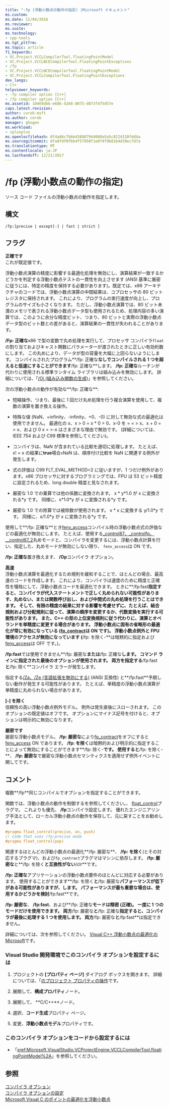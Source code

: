 ```yaml
---
title: "-fp (浮動小数点の動作の指定) |Microsoft ドキュメント"
ms.custom: 
ms.date: 11/04/2016
ms.reviewer: 
ms.suite: 
ms.technology:
- cpp-tools
ms.tgt_pltfrm: 
ms.topic: article
f1_keywords:
- VC.Project.VCCLCompilerTool.floatingPointModel
- VC.Project.VCCLWCECompilerTool.FloatingPointExceptions
- /fp
- VC.Project.VCCLWCECompilerTool.floatingPointModel
- VC.Project.VCCLCompilerTool.FloatingPointExceptions
dev_langs:
- C++
helpviewer_keywords:
- -fp compiler option [C++]
- /fp compiler option [C++]
ms.assetid: 10469d6b-e68b-4268-8075-d073f4f5d57e
caps.latest.revision: 
author: corob-msft
ms.author: corob
manager: ghogen
ms.workload:
- cplusplus
ms.openlocfilehash: 0f4a86c7bbbd38887944080a5a5c8124310fdd4a
ms.sourcegitcommit: 8fa8fdf0fbb4f57950f1e8f4f9b81b4d39ec7d7a
ms.translationtype: MT
ms.contentlocale: ja-JP
ms.lasthandoff: 12/21/2017
---
```

# <a name="fp-specify-floating-point-behavior"></a>/fp (浮動小数点の動作の指定)
ソース コード ファイルの浮動小数点の動作を指定します。  
  
## <a name="syntax"></a>構文  
  
```  
/fp:[precise | except[-] | fast | strict ]  
```  
  
## <a name="flags"></a>フラグ  
 **正確です**  
 これが既定値です。  
  
 浮動小数点演算の精度に影響する最適化処理を無効にし、演算結果が一致するかどうかを判定する浮動小数点テストの一貫性を向上させます  (ANSI 基準に厳密に従うには、特定の精度を保持する必要があります)。既定では、x86 アーキテクチャのコードでは、浮動小数点演算の中間結果は、コプロセッサの 80 ビット レジスタに保持されます。 これにより、プログラムの実行速度が向上し、プログラムのサイズも小さくなります。 ただし、浮動小数点演算では、80 ビット未満のメモリで表される浮動小数点データ型も使用されるため、処理内容の多い演算では、このように余分な精度ビット、つまり、80 ビットと実際の浮動小数点データ型のビット数との差があると、演算結果の一貫性が失われることがあります。  
  
 **/Fp: 正確な**x86 で型の変数で丸め処理を実行して、プロセッサ コンパイラ`float`の割り当ておよびキャスト関数にパラメーターが渡されたときに正しい有効桁数にします。 この丸めにより、データが型の容量を大幅に上回らないようにします。 コンパイルされたプログラム**/fp: 正確な**なしでコンパイルされる 1 つを超えると低速にすることができます**/fp: 正確な**します。 **/fp: 正確な**ルーチンが代わりに使用される標準ランタイム ライブラリは組み込みを無効にします。 詳細については、「[/Oi (組み込み関数の生成)](../../build/reference/oi-generate-intrinsic-functions.md)」を参照してください。  
  
 次の浮動小数点の動作が有効な**/fp: 正確な**:  
  
-   短縮操作、つまり、最後に 1 回だけ丸め処理を行う複合演算を使用して、複数の演算を置き換える操作。  
  
-   特殊な値 (NaN、+infinity、-infinity、+0、-0) に対して無効な式の最適化は使用できません。 最適化の x、x > 0 = x * 0 > 0、x-0 を = = > x、x + 0 = > x、および 0 x = >-x はさまざまな理由で無効です。 (詳細については、IEEE 754 および C99 標準を参照してください)。  
  
-   コンパイラは、NaN が含まれている比較を適切に処理します。 たとえば、x! = x の結果に**true**場合`x`NaN は、順序付け比較を NaN に関連する例外が発生します。  
  
-   式の評価は C99 FLT_EVAL_METHOD=2 に従いますが、1 つだけ例外があります。x86 プロセッサに対するプログラミングでは、FPU は 53 ビット精度に設定されるため、long double 精度と見なされます。  
  
-   厳密な 1.0 での乗算では他の係数に変換されます。 x * y\*1.0 が x に変換される\*y です。 同様に、x\*1.0\*y が x に変換される\*y です。  
  
-   厳密な 1.0 での除算では被除数が使用されます。 x * x に変換する y/1.0\*y です。 同様に、x/1.0\*y が x に変換される\*y です。  
  
 使用して**/fp: 正確な**とき[fenv_access](../../preprocessor/fenv-access.md)コンパイル時の浮動小数点式の評価などの最適化が無効にします。 たとえば、使用する[_control87、_controlfp、 \__control87_2](../../c-runtime-library/reference/control87-controlfp-control87-2.md)丸めモードと、コンパイラを変更するには、浮動小数点計算を行い、指定した、丸めモードが無効にしない限り、 `fenv_access`は ON です。  
  
 **/fp: 正確な**置き換えます、 **/Op**コンパイラ オプション。  
  
 **高速**  
 浮動小数点演算を最適化するため規則を緩和することで、ほとんどの場合、最高速のコードを作成します。 これにより、コンパイラは速度のために精度と正確性を犠牲にして、浮動小数点コードを最適化できます。 ときに**/fp:fast**指定すると、コンパイラが代入ステートメントで正しく丸められない可能性があります、丸めない、または関数呼び出し、および中間式の丸め処理を行うことはできます。 そして、有限の精度の結果に対する影響を考慮せずに、たとえば、結合規則および分配規則に従って、演算の順序を変更するか、代数変換を実行する可能性があります。 また、C++ の型の上位変換規則に従う代わりに、演算とオペランドを単精度に変更する場合があります。 浮動小数点に固有の省略形の最適化が常に有効になっている ([fp_contract](../../preprocessor/fp-contract.md)は ON です)。 浮動小数点例外と FPU 環境のアクセスが無効になっています (**/fp: を除く-**は暗黙的に指定および[fenv_access](../../preprocessor/fenv-access.md)は OFF です。)。  
  
 **/fp:fast**では使用できません**/fp: 厳密な**または**/fp: 正確な**します。 コマンド ラインに指定された最後のオプションが使用されます。 両方を指定する**/fp:fast**と**/fp: 除く**コンパイラ エラーが発生します。  
  
 指定する[/Za、/Ze (言語拡張を無効にする)](../../build/reference/za-ze-disable-language-extensions.md) (ANSI 互換性) と**/fp:fast**予期しない動作が発生する可能性があります。 たとえば、単精度の浮動小数点演算が単精度に丸められない場合があります。  
  
 **[-] を除く**  
 信頼性の高い浮動小数点例外モデル。 例外は発生直後にスローされます。 このオプションの既定値はオフです。 オプションにマイナス記号を付けると、オプションは明示的に無効になります。  
  
 **厳密です**  
 厳密な浮動小数点モデル。 **/fp: 厳密な**により[fp_contract](../../preprocessor/fp-contract.md)をオフにすると[fenv_access](../../preprocessor/fenv-access.md) ON であります。 **/fp: を除く**は暗黙的および明示的に指定することによって無効にすることができます**/fp: 除く-**です。 使用すると**/fp: を除く-**、 **/fp: 厳密な**で厳密な浮動小数点セマンティクスを適用せず例外イベントに関してです。  
  
## <a name="remarks"></a>コメント  
 複数**/fp**同じコンパイルでオプションを指定することができます。  
  
 関数では、浮動小数点の動作を制御するを参照してください。、 [float_control](../../preprocessor/float-control.md)プラグマ。 これよりも優先、 **/fp**コンパイラ設定します。 優れたエンジニアリング手法として、ローカル浮動小数点の動作を保存して、元に戻すことをお勧めします。  
  
```cpp  
#pragma float_control(precise, on, push)  
// Code that uses /fp:precise mode  
#pragma float_control(pop)  
```  
  
 関連するほとんどの浮動小数点の最適化**/fp: 厳密な**、 **/fp: を除く**(とその対応するプラグマ)、および`fp_contract`プラグマはマシンに依存します。 **/fp: 厳密な**と**/fp: を除く**と互換性がない**/clr**です。  
  
 **/fp: 正確な**アプリケーションの浮動小数点要件のほとんどに対応する必要があります。 使用することができます**/fp: を除く**と**/fp: 厳密な**パフォーマンスが低下がある可能性がありますが、します。 パフォーマンスが最も重要な場合は、使用するかどうかを検討**/fp:fast**です。  
  
 **/fp: 厳密な**、 **/fp:fast**、および**/fp: 正確な**モードは精密 (正確)。 一度に 1 つのモードだけを使用できます。 両方**/fp: 厳密な**と**/fp: 正確な**指定すると、コンパイラが最後に処理する 1 つを使用します。 両方**/fp: 厳密な**と**/fp:fast**は指定できません。  
  
 詳細については、次を参照してください。 [Visual C++ 浮動小数点の最適化の Microsoft](http://msdn.microsoft.com/library/aa289157.aspx)です。  
  
### <a name="to-set-this-compiler-option-in-the-visual-studio-development-environment"></a>Visual Studio 開発環境でこのコンパイラ オプションを設定するには  
  
1.  プロジェクトの **[プロパティ ページ]** ダイアログ ボックスを開きます。 詳細については、「[のプロジェクト プロパティの操作](../../ide/working-with-project-properties.md)です。  
  
2.  展開して、**構成プロパティ**ノード。  
  
3.  展開して、 **C/C++**ノード。  
  
4.  選択、**コード生成**プロパティ ページ。  
  
5.  変更、**浮動小数点モデル**プロパティです。  
  
### <a name="to-set-this-compiler-option-programmatically"></a>このコンパイラ オプションをコードから設定するには  
  
-   「<xref:Microsoft.VisualStudio.VCProjectEngine.VCCLCompilerTool.floatingPointModel%2A>」を参照してください。  
  
## <a name="see-also"></a>参照  
 [コンパイラ オプション](../../build/reference/compiler-options.md)   
 [コンパイラ オプションの設定](../../build/reference/setting-compiler-options.md)   
 [Microsoft Visual C のポイントの最適化を浮動小数点](http://msdn.microsoft.com/library/aa289157.aspx)